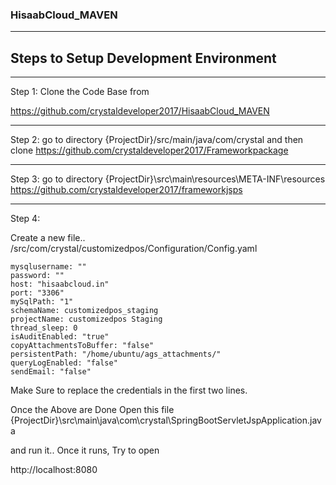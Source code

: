 ### HisaabCloud_MAVEN
----------------------------------------------------------------------
Steps to Setup Development Environment
-----------------------------------
-----------------------------------

Step 1:
Clone the Code Base from 

https://github.com/crystaldeveloper2017/HisaabCloud_MAVEN

-----------------------------------



Step 2:
go to directory {ProjectDir}/src/main/java/com/crystal
and then clone 
https://github.com/crystaldeveloper2017/Frameworkpackage

-----------------------------------

Step 3:
go to directory {ProjectDir}\src\main\resources\META-INF\resources
https://github.com/crystaldeveloper2017/frameworkjsps

-----------------------------------

Step 4:

Create a new file.. /src/com/crystal/customizedpos/Configuration/Config.yaml

```
mysqlusername: ""
password: ""
host: "hisaabcloud.in"
port: "3306"
mySqlPath: "1"
schemaName: customizedpos_staging
projectName: customizedpos Staging
thread_sleep: 0
isAuditEnabled: "true"
copyAttachmentsToBuffer: "false"
persistentPath: "/home/ubuntu/ags_attachments/"
queryLogEnabled: "false"
sendEmail: "false"
```

Make Sure to replace the credentials in the first two lines.

Once the Above are Done 
Open this file 
{ProjectDir}\src\main\java\com\crystal\SpringBootServletJspApplication.java

and run it.. Once it runs, Try to open

http://localhost:8080

